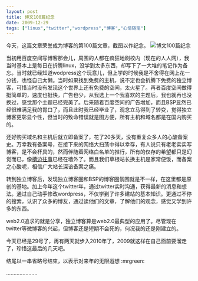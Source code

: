 ```yaml
---
layout: post
title: 博文100篇纪念
date: 2009-12-29
tags: ["linux","twitter","wordpress","博客","心情随笔"]
---
```


今天，这篇文章荣誉成为博客的第100篇文章，截图以作纪念。
![博文100篇纪念](4230581036_e0b8fe6a23_o.jpg "2901")

<!--more-->

当初用百度空间写博客那会儿，周围的人都在疯狂地刷校内（现在的人人网），我当时基本上是每日在折腾linux，没学到太多东西，却写下了一大堆的笔记作为备忘。当时就已经知道wodpress这个玩意儿，但上学的时候我是不舍得在网上花一分钱，也怪自己太懒。当时如果找到免费的主机，说不定也会折腾下免费的独立博客，可惜当时没有发现这个世界上还有免费的空间，太火星了。再者百度空间做得挺简单的，速度也挺快，广告也少，从我选上一个我喜欢的主题后，我也就再也没换过，感觉那个主题已经完美了。后来随着百度空间的广告增加，而且BSP显然已经很难满足我的胃口了，而且此时我已经毕业了，观念立马得到了转变，觉得独立博客更彰显个性，但当时的致命错误就是图方便，所有主机和域名都是在国内购买的。

还好购买域名和主机后就立即备案了，花了20多天，没有重复众多人的心酸备案史。万幸我有备案号，在接下来的网络大扫荡中得以幸存，有人说只有老老实实写博客，是不会杯具的，然而伴随着网络白名单的推行，所有的仅存的希望都只是幻觉而已，像[槽边往事](http://www.hecaitou.net/)已经在墙外了。而且我们草根站长换主机是家常便饭，而备案之心酸呢，相信广大站长深谙备案之痛。

转到独立博客后，发现独立博客圈和BSP的博客圈氛围就是不一样，在这里都是原创的基地。加上今年这个twitter年，通过twitter实时沟通，获得最新的消息和想法。通过自己动手修改wordpress，不仅学到了许多建站的基本知识。更通过不停的搜索，认识了众多的博友，通过读他们的文章，了解他们的观念，感觉又学到许多的东西。

web2.0追求的就是分享，独立博客算是web2.0最典型的应用了。尽管现在twitter等微博客的兴起，但博客还是短期不会死的，何况我的还是刚建立的。

今天已经是29号了，再有两天就步入2010年了，2009就这样在自己面前要溜走了，珍惜这最后的几天吧。

结尾以一串省略号结束，以表示对来年的无限遐想 :mrgreen:

.....................